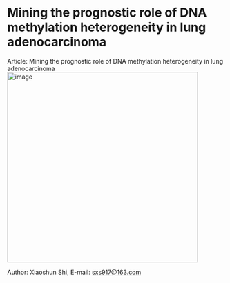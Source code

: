 # Mining the prognostic role of DNA methylation heterogeneity in lung adenocarcinoma
Article: Mining the prognostic role of DNA methylation heterogeneity in lung adenocarcinoma 
<img width="441" alt="image" src="https://user-images.githubusercontent.com/43194769/158514337-3299f7bf-799e-4bb2-8862-b50760b2cff9.png">

Author: Xiaoshun Shi, E-mail: sxs917@163.com
